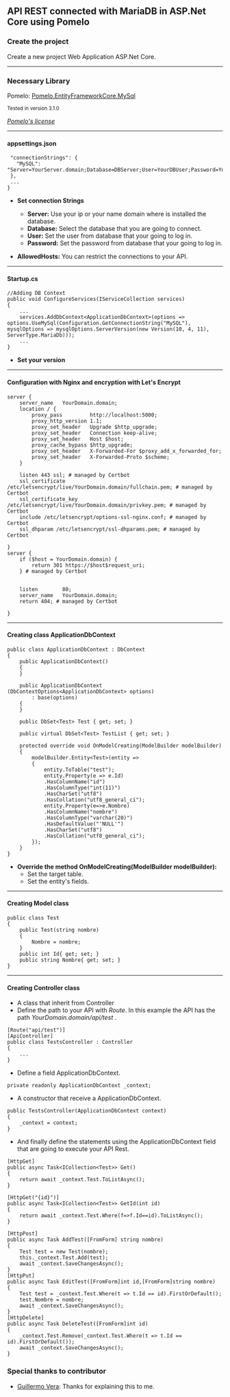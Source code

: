 ﻿## API REST connected with MariaDB in ASP.Net Core using Pomelo

### Create the project
Create a new project Web Application ASP.Net Core.

----------------------------------------

### Necessary Library
Pomelo: [Pomelo.EntityFrameworkCore.MySql](https://github.com/PomeloFoundation/Pomelo.EntityFrameworkCore.MySql)

<sub>Tested in version 3.1.0 </sub>
 
*[Pomelo's license](https://github.com/construk/APIRestMariaDB/blob/master/LICENSEPOMELO.txt)*

----------------------------------------


#### appsettings.json

 ```{
  "connectionStrings": {
    "MySQL": "Server=YourServer.domain;Database=DBServer;User=YourDBUser;Password=YourDBPassword;"
  },
  ...
} 
```

* **Set connection Strings**
    * **Server:** Use your ip or your name domain where is installed the database.
    * **Database:** Select the database that you are going to connect.
    * **User:** Set the user from database that your going to log in.
    * **Password:** Set the password from database that your going to log in. 

* **AllowedHosts:** You can restrict the connections to your API.

----------------------------------------

#### Startup.cs

```
//Adding DB Context
public void ConfigureServices(IServiceCollection services)
{
    ...
    services.AddDbContext<ApplicationDbContext>(options => options.UseMySql(Configuration.GetConnectionString("MySQL"), mysqlOptions => mysqlOptions.ServerVersion(new Version(10, 4, 11), ServerType.MariaDb)));
    ...
}
```

* **Set your version**

----------------------------------------

#### Configuration with Nginx and encryption with Let's Encrypt

```
server {
    server_name   YourDomain.domain;
    location / {
        proxy_pass         http://localhost:5000;
        proxy_http_version 1.1;
        proxy_set_header   Upgrade $http_upgrade;
        proxy_set_header   Connection keep-alive;
        proxy_set_header   Host $host;
        proxy_cache_bypass $http_upgrade;
        proxy_set_header   X-Forwarded-For $proxy_add_x_forwarded_for;
        proxy_set_header   X-Forwarded-Proto $scheme;
    }

    listen 443 ssl; # managed by Certbot
    ssl_certificate /etc/letsencrypt/live/YourDomain.domain/fullchain.pem; # managed by Certbot
    ssl_certificate_key /etc/letsencrypt/live/YourDomain.domain/privkey.pem; # managed by Certbot
    include /etc/letsencrypt/options-ssl-nginx.conf; # managed by Certbot
    ssl_dhparam /etc/letsencrypt/ssl-dhparams.pem; # managed by Certbot

}
server {
    if ($host = YourDomain.domain) {
        return 301 https://$host$request_uri;
    } # managed by Certbot


    listen        80;
    server_name   YourDomain.domain;
    return 404; # managed by Certbot

}
```

----------------------------------------

#### Creating class ApplicationDbContext

```
public class ApplicationDbContext : DbContext
{
    public ApplicationDbContext()
    {
    }

    public ApplicationDbContext (DbContextOptions<ApplicationDbContext> options)
        : base(options)
    {
    }

    public DbSet<Test> Test { get; set; }

    public virtual DbSet<Test> TestList { get; set; }
        
    protected override void OnModelCreating(ModelBuilder modelBuilder)
    {
        modelBuilder.Entity<Test>(entity =>
        {
            entity.ToTable("test");
            entity.Property(e => e.Id)
            .HasColumnName("id")
            .HasColumnType("int(11)")
            .HasCharSet("utf8")
            .HasCollation("utf8_general_ci");
            entity.Property(e=>e.Nombre)
            .HasColumnName("nombre")
            .HasColumnType("varchar(20)")
            .HasDefaultValue("'NULL'")
            .HasCharSet("utf8")
            .HasCollation("utf8_general_ci");
        });
    }
}
```
* **Override the method OnModelCreating(ModelBuilder modelBuilder):** 
  * Set the target table.
  * Set the entity's fields.

----------------------------------------

#### Creating Model class

```
public class Test
{
    public Test(string nombre)
    {
        Nombre = nombre;
    }
    public int Id{ get; set; }
    public string Nombre{ get; set; }
}
```

----------------------------------------

#### Creating Controller class

* A class that inherit from Controller
* Define the path to your API with *Route*. In this example the API has the path *YourDomain.domain/api/test* .

```
[Route("api/test")]
[ApiController]
public class TestsController : Controller
{
    ...
}
```

* Define a field ApplicationDbContext.
 
```
private readonly ApplicationDbContext _context;
```

* A constructor that receive a ApplicationDbContext.
 
```
public TestsController(ApplicationDbContext context)
{
    _context = context;
}
```

* And finally define the statements using the ApplicationDbContext field that are going to execute your API Rest.

```
[HttpGet]
public async Task<ICollection<Test>> Get()
{
    return await _context.Test.ToListAsync();
}

[HttpGet("{id}")]
public async Task<ICollection<Test>> GetId(int id)
{
    return await _context.Test.Where(f=>f.Id==id).ToListAsync();
}

[HttpPost]
public async Task AddTest([FromForm] string nombre)
{
    Test test = new Test(nombre);
    this._context.Test.Add(test);
    await _context.SaveChangesAsync();
}
[HttpPut]
public async Task EditTest([FromForm]int id,[FromForm]string nombre)
{
    Test test = _context.Test.Where(t => t.Id == id).FirstOrDefault();
    test.Nombre = nombre;
    await _context.SaveChangesAsync();
}
[HttpDelete]
public async Task DeleteTest([FromForm]int id)
{
    _context.Test.Remove(_context.Test.Where(t => t.Id == id).FirstOrDefault());            
    await _context.SaveChangesAsync();
}
```

### Special thanks to contributor 
* [Guillermo Vera](https://github.githubassets.com/images/modules/logos_page/GitHub-Mark.png): Thanks for explaining this to me.